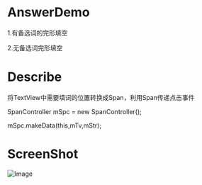 # AnswerDemo

1.有备选词的完形填空

2.无备选词完形填空

# Describe

将TextView中需要填词的位置转换成Span，利用Span传递点击事件

SpanController mSpc = new SpanController();

mSpc.makeData(this,mTv,mStr);


# ScreenShot

![Image][1]


[1]: http://img.blog.csdn.net/20161024155229547
